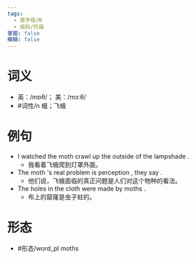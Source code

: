 ```yaml
---
tags:
  - 首字母/M
  - 级别/托福
掌握: false
模糊: false
---
```

# 词义
- 英：/mɒθ/； 美：/mɔːθ/
- #词性/n  蛾；飞蛾
# 例句
- I watched the moth crawl up the outside of the lampshade .
	- 我看着飞蛾爬到灯罩外面。
- The moth 's real problem is perception , they say .
	- 他们说，飞蛾面临的真正问题是人们对这个物种的看法。
- The holes in the cloth were made by moths .
	- 布上的窟窿是虫子蛀的。
# 形态
- #形态/word_pl moths
